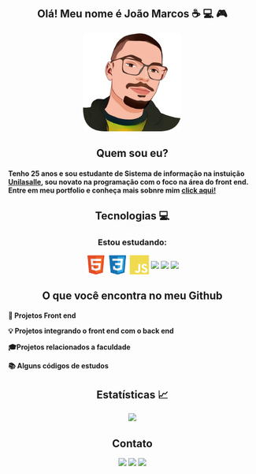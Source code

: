 <div align ="center">
 
## Olá! Meu nome é João Marcos :coffee: :computer: :video_game:

<img src="images/salomao27.png" height="200px">

<h2>Quem sou eu?</h2> 
</div>
 <h4>Tenho 25 anos e sou estudante de Sistema de informação na instuição <a href="https://www.unilasalle.edu.br/rj">Unilasalle</a>, sou novato na programação com o foco na área do front end. Entre em meu portfolio e conheça mais sobnre mim <a href="https://portfolio-pied-two-95.vercel.app/" target="blank">click aqui!</a>  </h4>

<div align ="center">
 
## Tecnologias :computer: 


### Estou estudando:
 </div>
<div align ="center">
  <img align="center" alt="joao-HTML" height="40px" src="https://raw.githubusercontent.com/devicons/devicon/master/icons/html5/html5-original.svg">
  <img align="center" alt="joao-CSS" height="40px"src="https://raw.githubusercontent.com/devicons/devicon/master/icons/css3/css3-original.svg">
  <img align="center" alt="joao-Js" height="40px" src="https://raw.githubusercontent.com/devicons/devicon/master/icons/javascript/javascript-plain.svg">
  <img align="center" height="40px" src="https://cdn.jsdelivr.net/gh/devicons/devicon/icons/react/react-original.svg" >  
  <img align="center" height="40px" src="https://cdn.jsdelivr.net/gh/devicons/devicon/icons/github/github-original.svg" >
  <img align="center" height="40px"src="https://cdn.jsdelivr.net/gh/devicons/devicon/icons/git/git-original.svg" >
</div>

<div align ="center">
 
## O que você encontra no meu Github
</div>
<h4>
 
:floppy_disk: Projetos Front end
 
:bulb: Projetos integrando o front end com o back end
 
:mortar_board:Projetos relacionados a faculdade
 
:books: Alguns códigos de estudos
</h4>
<div align="center">
 
## Estatísticas :chart_with_upwards_trend:

  <img height="100em" src="https://github-readme-stats.vercel.app/api/top-langs/?username=salomao27&layout=compact&langs_count=7&theme=onedark"/>
</div>

<div align="center">
 
## Contato
  
  <a href="https://instagram.com/juaomarcs" target="_blank"><img src="https://img.shields.io/badge/-Instagram-%23E4405F?style=for-the-badge&logo=instagram&logoColor=white" target="_blank"></a>
<a href = "mailto:joaomarcossal27@gmail.com"><img src="https://img.shields.io/badge/-Gmail-%23333?style=for-the-badge&logo=gmail&logoColor=white" target="_blank"></a>
  <a href="https://www.linkedin.com/in/salomao27" target="_blank"><img src="https://img.shields.io/badge/-LinkedIn-%230077B5?style=for-the-badge&logo=linkedin&logoColor=white" target="_blank"></a> 

</div>

